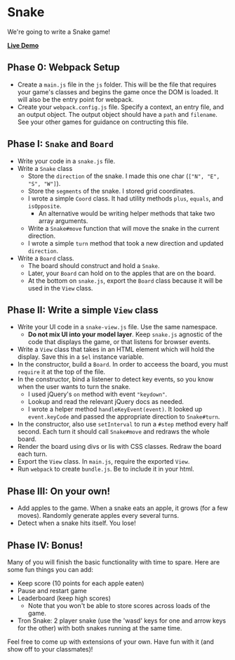 # Snake

We're going to write a Snake game!

**[Live Demo](http://appacademy.github.io/snake.js/index.html)**

## Phase 0: Webpack Setup

* Create a `main.js` file in the `js` folder. This will be the file that requires your game's classes and begins the game once the DOM is loaded. It will also be the entry point for webpack.
* Create your `webpack.config.js` file. Specify a context, an entry file, and an output object. The output object should have a `path` and `filename`. See your other games for guidance on contructing this file.

## Phase I: `Snake` and `Board`

* Write your code in a `snake.js` file.
* Write a `Snake` class
    * Store the `direction` of the snake. I made this one char
      (`["N", "E", "S", "W"]`).
    * Store the `segments` of the snake. I stored grid coordinates.
    * I wrote a simple `Coord` class. It had utility methods `plus`,
      `equals`, and `isOpposite`.
      * An alternative would be writing helper methods that take two
        array arguments.
    * Write a `Snake#move` function that will move the snake in the
      current direction.
    * I wrote a simple `turn` method that took a new direction and
      updated `direction`.
* Write a `Board` class.
    * The board should construct and hold a `Snake`.
    * Later, your `Board` can hold on to the apples that are on the
      board.
    * At the bottom on `snake.js`, export the `Board` class because it will be used in the `View` class.

## Phase II: Write a simple `View` class

* Write your UI code in a `snake-view.js` file. Use the same
  namespace.
    * **Do not mix UI into your model layer**. Keep `snake.js`
      agnostic of the code that displays the game, or that listens for
      browser events.
* Write a `View` class that takes in an HTML element which will hold
  the display. Save this in a `$el` instance variable.
* In the constructor, build a `Board`. In order to acceess the board, you must `require` it at the top of the file. 
* In the constructor, bind a listener to detect key events, so you
  know when the user wants to turn the snake.
    * I used jQuery's `on` method with event `"keydown"`.
    * Lookup and read the relevant jQuery docs as needed.
    * I wrote a helper method `handleKeyEvent(event)`. It looked up
      `event.keyCode` and passed the appropriate direction to
      `Snake#turn`.
* In the constructor, also use `setInterval` to run a `#step` method
  every half second. Each turn it should call `Snake#move` and redraws
  the whole board.
* Render the board using divs or lis with CSS classes. Redraw the board each turn.
* Export the `View` class. In `main.js`, require the exported `View`.
* Run `webpack` to create `bundle.js`. Be to include it in your html.

## Phase III: On your own!

* Add apples to the game. When a snake eats an apple, it grows (for a
  few moves). Randomly generate apples every several turns.
* Detect when a snake hits itself. You lose!

## Phase IV: Bonus!

Many of you will finish the basic functionality with time to
spare. Here are some fun things you can add:

* Keep score (10 points for each apple eaten)
* Pause and restart game
* Leaderboard (keep high scores)
    * Note that you won't be able to store scores across loads of the
      game.
* Tron Snake: 2 player snake (use the 'wasd' keys for one and arrow
  keys for the other) with both snakes running at the same time.

Feel free to come up with extensions of your own. Have fun with it
(and show off to your classmates)!
